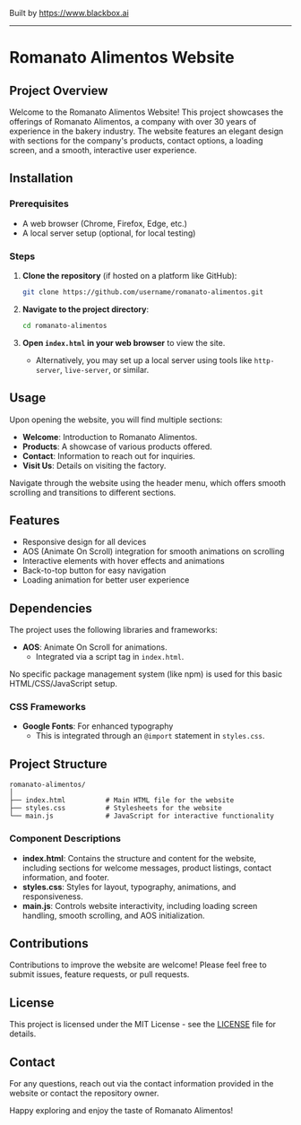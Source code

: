 
Built by https://www.blackbox.ai

---

# Romanato Alimentos Website

## Project Overview
Welcome to the Romanato Alimentos Website! This project showcases the offerings of Romanato Alimentos, a company with over 30 years of experience in the bakery industry. The website features an elegant design with sections for the company's products, contact options, a loading screen, and a smooth, interactive user experience.

## Installation

### Prerequisites
- A web browser (Chrome, Firefox, Edge, etc.)
- A local server setup (optional, for local testing)

### Steps
1. **Clone the repository** (if hosted on a platform like GitHub):
   ```bash
   git clone https://github.com/username/romanato-alimentos.git
   ```

2. **Navigate to the project directory**:
   ```bash
   cd romanato-alimentos
   ```

3. **Open `index.html` in your web browser** to view the site.
   - Alternatively, you may set up a local server using tools like `http-server`, `live-server`, or similar.

## Usage
Upon opening the website, you will find multiple sections:
- **Welcome**: Introduction to Romanato Alimentos.
- **Products**: A showcase of various products offered.
- **Contact**: Information to reach out for inquiries.
- **Visit Us**: Details on visiting the factory.

Navigate through the website using the header menu, which offers smooth scrolling and transitions to different sections.

## Features
- Responsive design for all devices
- AOS (Animate On Scroll) integration for smooth animations on scrolling
- Interactive elements with hover effects and animations
- Back-to-top button for easy navigation
- Loading animation for better user experience

## Dependencies
The project uses the following libraries and frameworks:

- **AOS**: Animate On Scroll for animations.
    - Integrated via a script tag in `index.html`.

No specific package management system (like npm) is used for this basic HTML/CSS/JavaScript setup.

### CSS Frameworks
- **Google Fonts**: For enhanced typography
    - This is integrated through an `@import` statement in `styles.css`.

## Project Structure
```
romanato-alimentos/
│
├── index.html          # Main HTML file for the website
├── styles.css          # Stylesheets for the website
└── main.js             # JavaScript for interactive functionality
```

### Component Descriptions
- **index.html**: Contains the structure and content for the website, including sections for welcome messages, product listings, contact information, and footer.
- **styles.css**: Styles for layout, typography, animations, and responsiveness.
- **main.js**: Controls website interactivity, including loading screen handling, smooth scrolling, and AOS initialization.

## Contributions
Contributions to improve the website are welcome! Please feel free to submit issues, feature requests, or pull requests.

## License
This project is licensed under the MIT License - see the [LICENSE](LICENSE) file for details.

## Contact
For any questions, reach out via the contact information provided in the website or contact the repository owner.

Happy exploring and enjoy the taste of Romanato Alimentos!